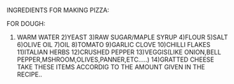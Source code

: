 INGREDIENTS FOR MAKING PIZZA:

FOR DOUGH:
1) WARM WATER 
2)YEAST
3)RAW SUGAR/MAPLE SYRUP
4)FLOUR
5)SALT
6)OLIVE OIL
7)OIL
8)TOMATO
9)GARLIC CLOVE
10)CHILLI FLAKES
11)ITALIAN HERBS
12)CRUSHED PEPPER
13)VEGGIS(LIKE ONION,BELL PEPPER,MSHROOM,OLIVES,PANNER,ETC.....)
14)GRATTED CHEESE 
 TAKE THESE ITEMS ACCORDIG TO THE AMOUNT GIVEN IN THE RECIPE..